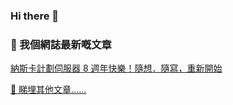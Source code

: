 ### Hi there 👋

<!--
**JasonHK/JasonHK** is a ✨ _special_ ✨ repository because its `README.md` (this file) appears on your GitHub profile.

Here are some ideas to get you started:

- 🔭 I’m currently working on ...
- 🌱 I’m currently learning ...
- 👯 I’m looking to collaborate on ...
- 🤔 I’m looking for help with ...
- 💬 Ask me about ...
- 📫 How to reach me: ...
- 😄 Pronouns: ...
- ⚡ Fun fact: ...
-->

### 📖 我個網誌最新嘅文章

<!-- FEED:THINK_&_WRITE:START -->
<a href="https://jasonhk.blog/2020/08/project-nazca-happy-8th-anniversary/" target="_blank">納斯卡計劃伺服器 8 週年快樂！</a><a href="https://jasonhk.blog/2020/08/a-restart-of-my-blog/" target="_blank">隨想．隨寫，重新開始</a>
<!-- FEED:THINK_&_WRITE:END -->

[🔗 睇埋其他文章……][think-n-write/homepage]

[think-n-write/homepage]: https://jasonhk.blog/
